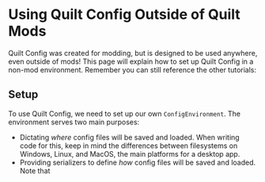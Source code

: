 # Using Quilt Config Outside of Quilt Mods

Quilt Config was created for modding, but is designed to be used anywhere, even outside of mods!
This page will explain how to set up Quilt Config in a non-mod environment.
Remember you can still reference the other tutorials: 

## Setup

To use Quilt Config, we need to set up our own `ConfigEnvironment`. The environment serves two main purposes:
- Dictating *where* config files will be saved and loaded. When writing code for this, keep in mind the differences between filesystems on Windows, Linux, and MacOS, the main platforms for a desktop app.
- Providing serializers to define *how* config files will be saved and loaded. Note that 
